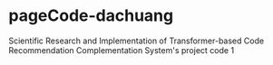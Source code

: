 # pageCode-dachuang
Scientific Research and Implementation of Transformer-based Code Recommendation Complementation System's project code
1
